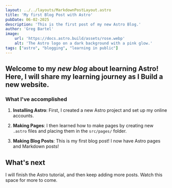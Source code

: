 ```yaml
---
layout: ../../layouts/MarkdownPostLayout.astro
title: 'My first Blog Post with Astro'
pubDate: 06-02-2025
description: 'This is the first post of my new Astro Blog.'
author: 'Greg Bartel'
image: 
    url: 'https://docs.astro.build/assets/rose.webp'
    alt: 'The Astro logo on a dark background with a pink glow.'
tags: ["astro", "blogging", "learning in public"]
---
```



## Welcome to my _new blog_ about learning Astro! Here, I will share my learning journey as I Build a new website. 

### What I've accomplished

1. **Installing Astro**: First, I created a new Astro project and set up my online accounts.

2. **Making Pages**: I then learned how to make pages by creating new `.astro` files and placing them in the `src/pages/` folder.

3. **Making Blog Posts**: This is my first blog post! I now have Astro pages and Markdown posts!

## What's next

I will finish the Astro tutorial, and then keep adding more posts. Watch this space for more to come.